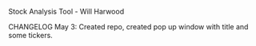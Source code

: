 Stock Analysis Tool - Will Harwood

CHANGELOG
May 3: Created repo, created pop up window with title and some tickers.
